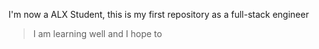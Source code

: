 I'm now a ALX Student, this is my first repository as a full-stack engineer
>I am learning well and I hope to